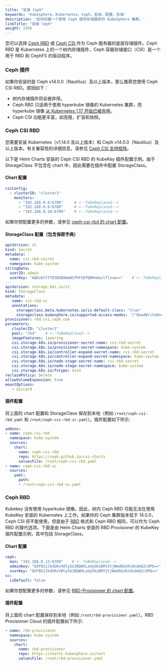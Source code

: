 ```yaml
---
title: "安装 Ceph"
keywords: 'Kubesphere，Kubernetes，Ceph，安装，配置，存储'
description: '如何创建一个使用 Ceph 提供存储服务的 KubeSphere 集群。'
linkTitle: "安装 Ceph"
weight: 3350
---
```


您可以选择 [Ceph RBD](https://kubernetes.io/zh/docs/concepts/storage/storage-classes/#ceph-rbd) 或 [Ceph CSI ](https://github.com/ceph/ceph-csi) 作为 Ceph 服务器的底层存储插件。Ceph RBD 是 Kubernetes 上的一个树内存储插件，Ceph 容器存储接口（CSI）是一个用于 RBD 和 CephFS 的驱动程序。

### Ceph 插件

如果你安装的是 Ceph v14.0.0（Nautilus）及以上版本，那么推荐您使用 Ceph CSI RBD。原因如下：

- 树内存储插件将会被弃用。
- Ceph RBD 只适用于使用 hyperkube 镜像的 Kubernetes 集群，而 hyperkube 镜像
 [从 Kubernetes 1.17 开始已被弃用](https://github.com/kubernetes/kubernetes/pull/85094)。
- Ceph CSI 功能更丰富，如克隆，扩容和快照。

### Ceph CSI RBD

您需要安装 Kubernetes（v1.14.0 及以上版本）和 Ceph v14.0.0（Nautilus）及以上版本。有关兼容性的详细信息，请参见 [Ceph CSI 支持矩阵](https://github.com/ceph/ceph-csi#support-matrix)。

以下是 Helm Charts 安装的 Ceph CSI RBD 的 KubeKey 插件配置示例。由于 StorageClass 不包含在 chart 中，因此需要在插件中配置 StorageClass。

#### Chart 配置

```yaml
csiConfig:
  - clusterID: "cluster1"
    monitors:
      - "192.168.0.8:6789"     # <--TobeReplaced-->
      - "192.168.0.9:6789"     # <--TobeReplaced-->
      - "192.168.0.10:6789"    # <--TobeReplaced-->
```

如果你想配置更多的参数，请参见 [ceph-csi-rbd 的 chart 配置](https://github.com/ceph/ceph-csi/tree/master/charts/ceph-csi-rbd)。

#### StorageClass 配置（包含保密字典）

```yaml
apiVersion: v1
kind: Secret
metadata:
  name: csi-rbd-secret
  namespace: kube-system
stringData:
  userID: admin
  userKey: "AQDoECFfYD3DGBAAm6CPhFS8TQ0Hn0aslTlovw=="    # <--ToBeReplaced-->
---
apiVersion: storage.k8s.io/v1
kind: StorageClass
metadata:
   name: csi-rbd-sc
   annotations:
     storageclass.beta.kubernetes.io/is-default-class: "true"
     storageclass.kubesphere.io/supported-access-modes: '["ReadWriteOnce","ReadOnlyMany","ReadWriteMany"]'
provisioner: rbd.csi.ceph.com
parameters:
   clusterID: "cluster1"
   pool: "rbd"    # <--ToBeReplaced-->
   imageFeatures: layering
   csi.storage.k8s.io/provisioner-secret-name: csi-rbd-secret
   csi.storage.k8s.io/provisioner-secret-namespace: kube-system
   csi.storage.k8s.io/controller-expand-secret-name: csi-rbd-secret
   csi.storage.k8s.io/controller-expand-secret-namespace: kube-system
   csi.storage.k8s.io/node-stage-secret-name: csi-rbd-secret
   csi.storage.k8s.io/node-stage-secret-namespace: kube-system
   csi.storage.k8s.io/fstype: ext4
reclaimPolicy: Delete
allowVolumeExpansion: true
mountOptions:
   - discard
```

#### 插件配置

将上面的 chart 配置和 StorageClass 保存到本地（例如 `/root/ceph-csi-rbd.yaml` 和 `/root/ceph-csi-rbd-sc.yaml`）。插件配置如下所示:

```yaml
addons: 
- name: ceph-csi-rbd
  namespace: kube-system
  sources:
    chart:
      name: ceph-csi-rbd
      repo: https://ceph.github.io/csi-charts
      valuesFile: /root/ceph-csi-rbd.yaml
- name: ceph-csi-rbd-sc
  sources:
    yaml:
      path:
      - /root/ceph-csi-rbd-sc.yaml
```

### Ceph RBD

Kubekey 没有使用 hyperkube 镜像。因此，树内 Ceph RBD 可能无法在使用 KubeKey 安装的 Kubernetes 上工作。如果你的 Ceph 集群版本低于 14.0.0，Ceph CSI 将不能使用，但是由于 [RBD](https://github.com/kubernetes-incubator/external-storage/tree/master/ceph/rbd) 格式和 Ceph RBD 相同，可以作为 Ceph RBD 的替代选项。下面是由 Helm Charts 安装的 RBD Provisioner 的 KubeKey 插件配置示例，其中包括 StorageClass。

#### Chart 配置

```yaml
ceph:
  mon: "192.168.0.12:6789"    # <--ToBeReplaced-->
  adminKey: "QVFBS1JkdGRvV0lySUJBQW5LaVpSKzBRY2tjWmd6UzRJdndmQ2c9PQ=="   # <--ToBeReplaced-->
  userKey: "QVFBS1JkdGRvV0lySUJBQW5LaVpSKzBRY2tjWmd6UzRJdndmQ2c9PQ=="    # <--ToBeReplaced-->
sc:
  isDefault: false
```

如果你想配置更多的参数，请参见 [RBD-Provisioner 的 chart 配置](https://github.com/kubesphere/helm-charts/tree/master/src/test/rbd-provisioner#configuration)。

#### 插件配置

将上面的 chart 配置保存到本地（例如 `/root/rbd-provisioner.yaml`）。RBD Provisioner Cloud 的插件配置如下所示:

```yaml
- name: rbd-provisioner
  namespace: kube-system
  sources:
    chart:
      name: rbd-provisioner
      repo: https://charts.kubesphere.io/test
      valuesFile: /root/rbd-provisioner.yaml
```

